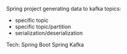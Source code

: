 Spring project generating data to kafka topics:
+ specific topic
+ specific topic/partition
+ serialization/deserialization


Tech:
Spring Boot
Spring Kafka
